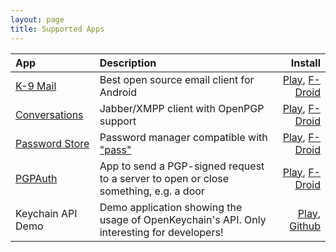```yaml
---
layout: page
title: Supported Apps
---
```


| App            | Description   | Install |
|:-------------- |:------------- | -------:|
| [K-9 Mail](https://code.google.com/p/k9mail/)       | Best open source email client for Android | [Play](https://play.google.com/store/apps/details?id=com.fsck.k9), [F-Droid](https://f-droid.org/app/com.fsck.k9) |
| [Conversations](https://github.com/siacs/Conversations)  | Jabber/XMPP client with OpenPGP support | [Play](https://play.google.com/store/apps/details?id=eu.siacs.conversations), [F-Droid](https://f-droid.org/app/eu.siacs.conversations) |
| [Password Store](https://github.com/zeapo/Android-Password-Store) | Password manager compatible with ["pass"](http://www.passwordstore.org) | [Play](https://play.google.com/store/apps/details?id=com.zeapo.pwdstore), [F-Droid](https://f-droid.org/repository/browse/?fdid=com.zeapo.pwdstore) |
| [PGPAuth](https://github.com/LittleFox94/PGPAuth)        | App to send a PGP-signed request to a server to open or close something, e.g. a door | [Play](https://play.google.com/store/apps/details?id=org.lf_net.pgpunlocker), [F-Droid](https://f-droid.org/app/org.lf_net.pgpunlocker) |
| Keychain API Demo  | Demo application showing the usage of OpenKeychain's API. Only interesting for developers! | [Play](https://play.google.com/store/apps/details?id=org.sufficientlysecure.keychain.demo), [Github](https://github.com/open-keychain/api-example) |
